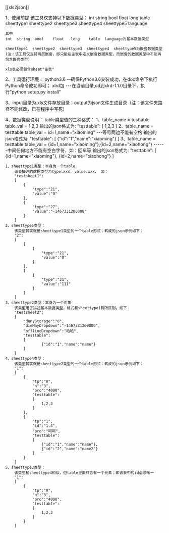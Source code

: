 [[xls2json]]

1、使用前提
    该工具仅支持以下数据类型：
    int  string  bool    float   long    table   sheettype1  sheettype2  sheettype3  sheettype4  sheettype5  language

    其中
    int  string  bool    float   long    table  language为基本数据类型

    sheettype1  sheettype2  sheettype3  sheettype4  sheettype5为嵌套数据类型
    (注：该工具仅支持两层嵌套，即只能在主表中定义嵌套数据类型，而嵌套的数据类型中不能再包含嵌套类型)

    xls表必须包含sheet"主表"

2、工具运行环境：
    python3.6   --确保Python3.6安装成功，在doc命令下执行Python命令成功即可；
    xlrd包   ---在当前目录,cd到xlrd-1.1.0目录下，执行"python setup.py install"

3、input目录为.xls文件存放目录；output为json文件生成目录（注：该文件夹路径不能修改，已在程序中写死）

4、数据类型说明：
    table类型值的三种格式：
    1、table_name = testtable
        table_val = 1,2,3
        输出的json格式为: 
            "testtable":
            [
                1,2,3
            ]
    2、table_name = testtable
        table_val = id=1,name="xiaoming"        ---等号两边不能有空格
        输出的json格式为:
            "testtable":
            [
                {"id":"1","name":"xiaoming"}
            ]
    3、table_name = testtable
        table_val = {id=1,name="xiaoming"},{id=2,name="xiaohong"}   ------中间任何地方不能有空白字符，如：回车等
        输出的json格式为: 
            "testtable":
            [
                {id=1,name="xiaoming"},
                {id=2,name="xiaohong"}
            ]

    1、sheettype1类型：本身为一个table
        该表描述的数据类型为type:xxx, value:xxx， 如：
        "testsheet1":
        [
            {
                "type":"21",
                "value":"0"
            },
            {
                "type":"27",
                "value":"-1467331200000"
            }
        ]
    2、sheettype5类型：
        该类型其实就是sheettype1类型的一个table形式：转成的json示例如下：
        "2":
        [
            [
                {
                    "type":"21",
                    "value":"0"
                }
            ],
            [
                {
                    "type":"21",
                    "value":"111"
                }
            ]
        ]
    3、sheettype2类型：本身为一个对象
        该类型用于描述基本数据类型，格式和sheettype1有所区别，如下：
        "testsheet2":
        {
            "denyStorage":"0",
            "dieMayDropdown":"-1467331200000",
            "offlineDropdown":"哈哈",
            "testtable":
            [
                    {"id":"1","name":"name"}
            ]
        }
    4、sheettype4类型：
        该类型其实就是sheettype2类型的一个table形式：转成的json示例如下：
        "1":
        [
            {
                "tp":"0",
                "n":"3",
                "pro":"4000",
                "testtable":
                [
                    1,2,3
                ]
            },
            {
                "tp":"1",
                "id":"1.4",
                "pro":"呵呵",
                "testtable":
                [
                    {"id":"1","name":"name"},
                    {"id":"2","name":"name2"}
                ]
            }
        ]
    5、sheettype3类型：
        该类型和sheettype4相似，但table里面只含有一个元素；即该表中的id必须唯一
        "1":
        [
            {
                "tp":"0",
                "n":"3",
                "pro":"4000",
                "testtable":
                [
                    1,2,3
                ]
            }
        ]

















